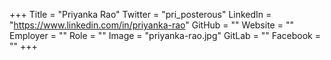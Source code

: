 +++
Title = "Priyanka Rao"
Twitter = "pri_posterous"
LinkedIn = "https://www.linkedin.com/in/priyanka-rao"
GitHub = ""
Website = ""
Employer = ""
Role = ""
Image = "priyanka-rao.jpg"
GitLab = ""
Facebook = ""
+++
